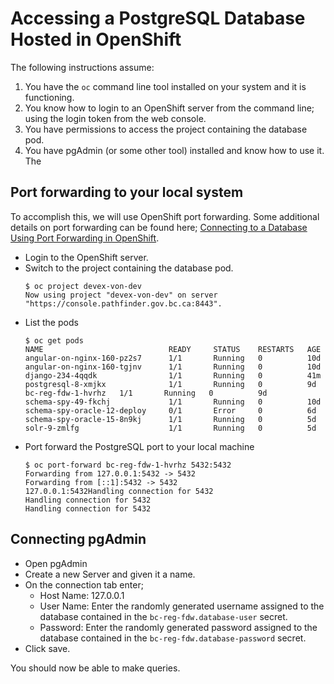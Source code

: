 # Accessing a PostgreSQL Database Hosted in OpenShift

The following instructions assume:
1. You have the `oc` command line tool installed on your system and it is functioning.
1. You know how to login to an OpenShift server from the command line; using the login token from the web console.
1. You have permissions to access the project containing the database pod.
1. You have pgAdmin (or some other tool) installed and know how to use it.  The 

## Port forwarding to your local system

To accomplish this, we will use OpenShift port forwarding.  Some additional details on port forwarding can be found here; [Connecting to a Database Using Port Forwarding in OpenShift](https://blog.openshift.com/openshift-connecting-database-using-port-forwarding/).

- Login to the OpenShift server.
- Switch to the project containing the database pod.
  ```
  $ oc project devex-von-dev
  Now using project "devex-von-dev" on server "https://console.pathfinder.gov.bc.ca:8443".
  ```
- List the pods
  ```
  $ oc get pods
  NAME                            READY     STATUS    RESTARTS   AGE
  angular-on-nginx-160-pz2s7      1/1       Running   0          10d
  angular-on-nginx-160-tgjnv      1/1       Running   0          10d
  django-234-4qqdk                1/1       Running   0          41m
  postgresql-8-xmjkx              1/1       Running   0          9d
  bc-reg-fdw-1-hvrhz   1/1       Running   0          9d
  schema-spy-49-fkchj             1/1       Running   0          10d
  schema-spy-oracle-12-deploy     0/1       Error     0          6d
  schema-spy-oracle-15-8n9kj      1/1       Running   0          5d
  solr-9-zmlfg                    1/1       Running   0          5d
  ```
- Port forward the PostgreSQL port to your local machine
  ```
  $ oc port-forward bc-reg-fdw-1-hvrhz 5432:5432
  Forwarding from 127.0.0.1:5432 -> 5432
  Forwarding from [::1]:5432 -> 5432
  127.0.0.1:5432Handling connection for 5432
  Handling connection for 5432
  Handling connection for 5432
  ```

## Connecting pgAdmin

- Open pgAdmin
- Create a new Server and given it a name.
- On the connection tab enter;
  - Host Name: 127.0.0.1
  - User Name: Enter the randomly generated username assigned to the database contained in the `bc-reg-fdw.database-user` secret.
  - Password: Enter the randomly generated password assigned to the database contained in the `bc-reg-fdw.database-password` secret.
- Click save.

You should now be able to make queries.